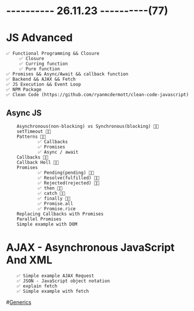 # ---------- 26.11.23 ----------(77)

# JS Advanced

    ✅ Functional Programming && Closure
         ✅ Closure
         ✅ Curring function
         ✅ Pure function
    ✅ Promises && Async/Await && callback function
    ✅ Backend && AJAX && Fetch
    ✅ JS Execution && Event Loop
    ✅ NPM Package
    ✅ Clean Code (https://github.com/ryanmcdermott/clean-code-javascript)

## Async JS

        Asynchronous(non-blocking) vs Synchronous(blocking) 👍🏻
        setTimeout 👍🏻
        Patterns 👍🏻
                ✅ Callbacks
                ✅ Promises
                ✅ Async / await
        Callbacks 👍🏻
        Callback Hell 👍🏻
        Promises
                ✅ Pending(pending) 👍🏻
                ✅ Resolve(fulfilled) 👍🏻
                ✅ Rejected(rejected) 👍🏻
                ✅ then 👍🏻
                ✅ catch 👍🏻
                ✅ finally 👍🏻
                ✅ Promise.all
                ✅ Promise.rice
        Replacing Callbacks with Promises
        Parallel Promises
        Simple example with DOM

# AJAX - Asynchronous JavaScript And XML

        ✅ Simple example AJAX Request
        ✅ JSON - JavaScript object notation
        ✅ explain fetch
        ✅ Simple example with fetch

#[Generics](https://github.com/total-typescript/typescript-generics-workshop)
